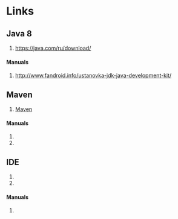 # Links
## Java 8  
1. https://java.com/ru/download/
#### Manuals
1. http://www.fandroid.info/ustanovka-jdk-java-development-kit/
## Maven  
1. [Maven](https://maven.apache.org/download.cgi?Preferred=ftp://mirror.reverse.net/pub/apache/)
#### Manuals
1. 
1.
## IDE
1.  
1. 
#### Manuals
1. 
